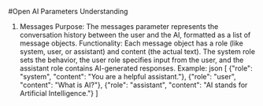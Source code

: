 #Open AI Parameters Understanding

1. Messages
Purpose: The messages parameter represents the conversation history between the user and the AI, formatted as a list of message objects.
Functionality: Each message object has a role (like system, user, or assistant) and content (the actual text). The system role sets the behavior, the user role specifies input from the user, and the assistant role contains AI-generated responses.
Example:
json
[
  {"role": "system", "content": "You are a helpful assistant."},
  {"role": "user", "content": "What is AI?"},
  {"role": "assistant", "content": "AI stands for Artificial Intelligence."}
]
